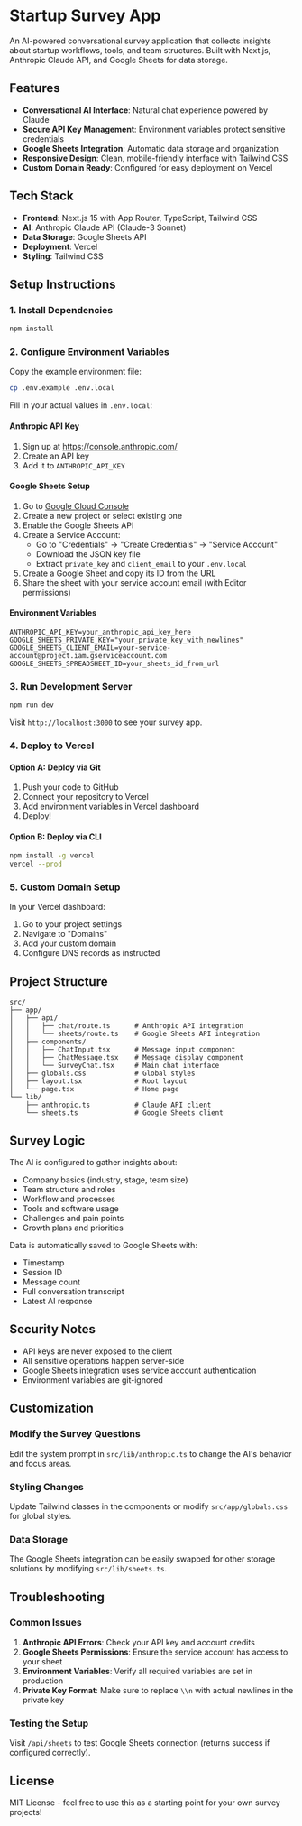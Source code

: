 # Startup Survey App

An AI-powered conversational survey application that collects insights about startup workflows, tools, and team structures. Built with Next.js, Anthropic Claude API, and Google Sheets for data storage.

## Features

- **Conversational AI Interface**: Natural chat experience powered by Claude
- **Secure API Key Management**: Environment variables protect sensitive credentials  
- **Google Sheets Integration**: Automatic data storage and organization
- **Responsive Design**: Clean, mobile-friendly interface with Tailwind CSS
- **Custom Domain Ready**: Configured for easy deployment on Vercel

## Tech Stack

- **Frontend**: Next.js 15 with App Router, TypeScript, Tailwind CSS
- **AI**: Anthropic Claude API (Claude-3 Sonnet)
- **Data Storage**: Google Sheets API
- **Deployment**: Vercel
- **Styling**: Tailwind CSS

## Setup Instructions

### 1. Install Dependencies

```bash
npm install
```

### 2. Configure Environment Variables

Copy the example environment file:
```bash
cp .env.example .env.local
```

Fill in your actual values in `.env.local`:

#### Anthropic API Key
1. Sign up at https://console.anthropic.com/
2. Create an API key
3. Add it to `ANTHROPIC_API_KEY`

#### Google Sheets Setup
1. Go to [Google Cloud Console](https://console.cloud.google.com/)
2. Create a new project or select existing one
3. Enable the Google Sheets API
4. Create a Service Account:
   - Go to "Credentials" → "Create Credentials" → "Service Account"
   - Download the JSON key file
   - Extract `private_key` and `client_email` to your `.env.local`
5. Create a Google Sheet and copy its ID from the URL
6. Share the sheet with your service account email (with Editor permissions)

#### Environment Variables
```env
ANTHROPIC_API_KEY=your_anthropic_api_key_here
GOOGLE_SHEETS_PRIVATE_KEY="your_private_key_with_newlines"
GOOGLE_SHEETS_CLIENT_EMAIL=your-service-account@project.iam.gserviceaccount.com
GOOGLE_SHEETS_SPREADSHEET_ID=your_sheets_id_from_url
```

### 3. Run Development Server

```bash
npm run dev
```

Visit `http://localhost:3000` to see your survey app.

### 4. Deploy to Vercel

#### Option A: Deploy via Git
1. Push your code to GitHub
2. Connect your repository to Vercel
3. Add environment variables in Vercel dashboard
4. Deploy!

#### Option B: Deploy via CLI
```bash
npm install -g vercel
vercel --prod
```

### 5. Custom Domain Setup

In your Vercel dashboard:
1. Go to your project settings
2. Navigate to "Domains" 
3. Add your custom domain
4. Configure DNS records as instructed

## Project Structure

```
src/
├── app/
│   ├── api/
│   │   ├── chat/route.ts      # Anthropic API integration
│   │   └── sheets/route.ts    # Google Sheets API integration
│   ├── components/
│   │   ├── ChatInput.tsx      # Message input component
│   │   ├── ChatMessage.tsx    # Message display component
│   │   └── SurveyChat.tsx     # Main chat interface
│   ├── globals.css            # Global styles
│   ├── layout.tsx             # Root layout
│   └── page.tsx               # Home page
└── lib/
    ├── anthropic.ts           # Claude API client
    └── sheets.ts              # Google Sheets client
```

## Survey Logic

The AI is configured to gather insights about:
- Company basics (industry, stage, team size)
- Team structure and roles
- Workflow and processes  
- Tools and software usage
- Challenges and pain points
- Growth plans and priorities

Data is automatically saved to Google Sheets with:
- Timestamp
- Session ID
- Message count
- Full conversation transcript
- Latest AI response

## Security Notes

- API keys are never exposed to the client
- All sensitive operations happen server-side
- Google Sheets integration uses service account authentication
- Environment variables are git-ignored

## Customization

### Modify the Survey Questions
Edit the system prompt in `src/lib/anthropic.ts` to change the AI's behavior and focus areas.

### Styling Changes
Update Tailwind classes in the components or modify `src/app/globals.css` for global styles.

### Data Storage
The Google Sheets integration can be easily swapped for other storage solutions by modifying `src/lib/sheets.ts`.

## Troubleshooting

### Common Issues

1. **Anthropic API Errors**: Check your API key and account credits
2. **Google Sheets Permissions**: Ensure the service account has access to your sheet
3. **Environment Variables**: Verify all required variables are set in production
4. **Private Key Format**: Make sure to replace `\\n` with actual newlines in the private key

### Testing the Setup

Visit `/api/sheets` to test Google Sheets connection (returns success if configured correctly).

## License

MIT License - feel free to use this as a starting point for your own survey projects!